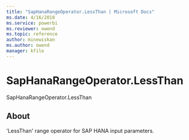 ```yaml
---
title: "SapHanaRangeOperator.LessThan | Microsoft Docs"
ms.date: 4/16/2018
ms.service: powerbi
ms.reviewer: owend
ms.topic: reference
author: minewiskan
ms.author: owend
manager: kfile
---
```

# SapHanaRangeOperator.LessThan
SapHanaRangeOperator.LessThan  
  
## About  
'LessThan' range operator for SAP HANA input parameters.  
  

